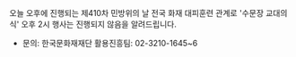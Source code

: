 오늘 오후에 진행되는 제410차 민방위의 날 전국 화재 대피훈련 관계로 '수문장 교대의식' 오후 2시 행사는 진행되지 않음을 알려드립니다.

* 문의: 한국문화재재단 활용진흥팀: 02-3210-1645~6